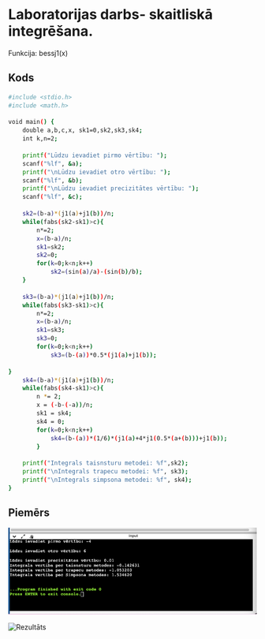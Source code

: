 
# Laboratorijas darbs- skaitliskā integrēšana.

Funkcija: bessj1(x)

## Kods

```bash
#include <stdio.h>
#include <math.h>

void main() {
    double a,b,c,x, sk1=0,sk2,sk3,sk4;
    int k,n=2;
    
    printf("Lūdzu ievadiet pirmo vērtību: ");
    scanf("%lf", &a);
    printf("\nLūdzu ievadiet otro vērtību: ");
    scanf("%lf", &b);
    printf("\nLūdzu ievadiet precizitātes vērtību: ");
    scanf("%lf", &c);
    
    sk2=(b-a)*(j1(a)+j1(b))/n;
    while(fabs(sk2-sk1)>c){
        n*=2;
		x=(b-a)/n;
		sk1=sk2;
		sk2=0;
		for(k=0;k<n;k++)
			sk2=(sin(a)/a)-(sin(b)/b);
	}
	
    sk3=(b-a)*(j1(a)+j1(b))/n;
	while(fabs(sk3-sk1)>c){
		n*=2;
		x=(b-a)/n;
		sk1=sk3;
		sk3=0;
		for(k=0;k<n;k++)
		    sk3=(b-(a))*0.5*(j1(a)+j1(b));
	
}
    sk4=(b-a)*(j1(a)+j1(b))/n;
    while(fabs(sk4-sk1)>c){
        n *= 2;
        x = (-b-(-a))/n;
        sk1 = sk4;
        sk4 = 0;
        for(k=0;k<n;k++)
            sk4=(b-(a))*(1/6)*(j1(a)+4*j1(0.5*(a+(b)))+j1(b));
        }

    printf("Integrals taisnsturu metodei: %f",sk2);
    printf("\nIntegrals trapecu metodei: %f", sk3);
    printf("\nIntegrals simpsona metodei: %f", sk4);
}
```
## Piemērs

![Console](https://github.com/Eredeivs1234/RTR105/blob/main/ld4_integral/console.png?raw=true)

![Rezultāts](https://github.com/Eredeivs1234/RTR105/blob/main/ld4_integral/rezulta%CC%84ts.png?raw=true)
